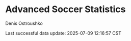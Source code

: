 # Advanced Soccer Statistics
Denis Ostroushko

<!-- gfm -->

Last successful data update: 2025-07-09 12:16:57 CST
